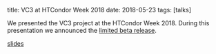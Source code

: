title: VC3 at HTCondor Week 2018
date: 2018-05-23
tags: [talks]

We presented the VC3 project at the HTCondor Week 2018. During this
presentation we announced the [limited beta release](2018-05-23-Limited).

[slides](images/2018-05-23-condor/2018-05-23-condor-week.pdf)
